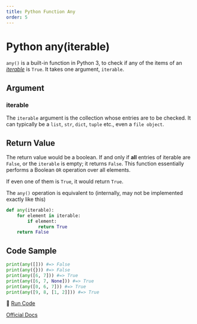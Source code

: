 ```yaml
---
title: Python Function Any
order: 5
---
```

# Python any(iterable)

`any()` is a built-in function in Python 3, to check if any of the items of an [_iterable_](https://docs.python.org/3/glossary.html#term-iterable) is `True`. It takes one argument, `iterable`.

## Argument

### iterable

The `iterable` argument is the collection whose entries are to be checked. It can typically be a `list`, `str`, `dict`, `tuple` etc., even a `file object`.

## Return Value

The return value would be a boolean. If and only if **all** entries of iterable are `False`, or the `iterable` is empty; it returns `False`. This function essentially performs a Boolean `OR` operation over all elements.

If even one of them is `True`, it would return `True`.

The `any()` operation is equivalent to (internally, may not be implemented exactly like this)

```python
def any(iterable):
    for element in iterable:
        if element:
            return True
    return False
```

## Code Sample

```python
print(any([])) #=> False
print(any({})) #=> False
print(any([6, 7])) #=> True
print(any([6, 7, None])) #=> True
print(any([0, 6, 7])) #=> True
print(any([9, 8, [1, 2]])) #=> True
```

:rocket: [Run Code](https://repl.it/CL9c/0)

[Official Docs](https://docs.python.org/3/library/functions.html#any)
